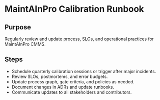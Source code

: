 # MaintAInPro Calibration Runbook

## Purpose

Regularly review and update process, SLOs, and operational practices for
MaintAInPro CMMS.

## Steps

- Schedule quarterly calibration sessions or trigger after major incidents.
- Review SLOs, postmortems, and error budgets.
- Update process graph, gate criteria, and policies as needed.
- Document changes in ADRs and update runbooks.
- Communicate updates to all stakeholders and contributors.

